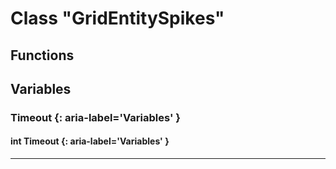# Class "GridEntitySpikes"
## Functions
## Variables
### Timeout {: aria-label='Variables' }
#### int Timeout  {: aria-label='Variables' }

___ 
